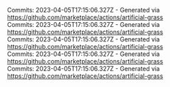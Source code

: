 Commits: 2023-04-05T17:15:06.327Z - Generated via https://github.com/marketplace/actions/artificial-grass
<br>
Commits: 2023-04-05T17:15:06.327Z - Generated via https://github.com/marketplace/actions/artificial-grass
<br>
Commits: 2023-04-05T17:15:06.327Z - Generated via https://github.com/marketplace/actions/artificial-grass
<br>
Commits: 2023-04-05T17:15:06.327Z - Generated via https://github.com/marketplace/actions/artificial-grass
<br>
Commits: 2023-04-05T17:15:06.327Z - Generated via https://github.com/marketplace/actions/artificial-grass
<br>
